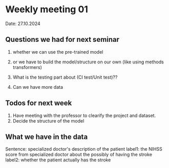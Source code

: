 # Weekly meeting 01
Date: 27.10.2024

## Questions we had for next seminar
1. whether we can use the pre-trained model
2. or we have to build the model/structure on our own (like using methods transformers)
3. What is the testing part about (CI test/Unit test)??

4. Can we have more data

## Todos for next week
1. Have meeting with the professor to clearify the project and dataset.
2. Decide the structure of the model

## What we have in the data
Sentence: specialized doctor's description of the patient
label1: the NIHSS score from specialized doctor about the possibly of having the stroke
label2: whether the patient actually has the stroke

